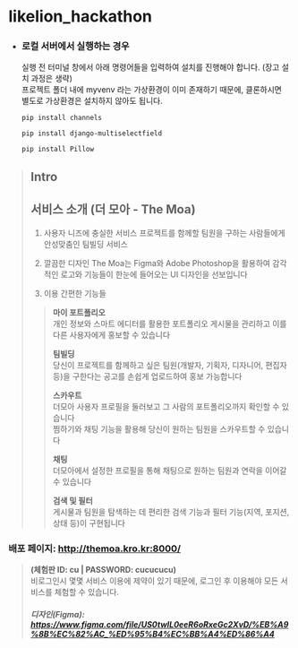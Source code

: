 # likelion_hackathon

* ### 로컬 서버에서 실행하는 경우

  실행 전 터미널 창에서 아래 명령어들을 입력하여 설치를 진행해야 합니다. (장고 설치 과정은 생략) <br>
  프로젝트 폴더 내에 myvenv 라는 가상환경이 이미 존재하기 때문에, 클론하시면 별도로 가상환경은 설치하지 않아도 됩니다.
  
  ```
  pip install channels
  ```
  ```
  pip install django-multiselectfield
  ```
  ```
  pip install Pillow
  ```

> Intro
> -----
> ## 서비스 소개 (더 모아 - The Moa)
> 
> 1. 사용자 니즈에 충실한 서비스
> 프로젝트를 함께할 팀원을 구하는 사람들에게 안성맞춤인 팀빌딩 서비스
> 
> 2. 깔끔한 디자인
> The Moa는 Figma와 Adobe Photoshop을 활용하여 감각적인 로고와 기능들이 한눈에 들어오는 UI 디자인을 선보입니다
> 
> 3. 이용 간편한 기능들
> > <strong>마이 포트폴리오</strong> <br>
> 개인 정보와 스마트 에디터를 활용한 포트폴리오 게시물을 관리하고 이를 다른 사용자에게 홍보할 수 있습니다
> >
> > <strong>팀빌딩</strong><br>
> >당신이 프로젝트를 함께하고 싶은 팀원(개발자, 기획자, 디자니어, 편집자 등)을 구한다는 공고를 손쉽게 업로드하여 홍보 가능합니다
> >
> > <strong>스카우트</strong><br>
> >더모아 사용자 프로필을 둘러보고 그 사람의 포트폴리오까지 확인할 수 있습니다<br>
> >찜하기와 채팅 기능을 활용해 당신이 원하는 팀원을 스카우트할 수 있습니다
> >
> > <strong>채팅</strong><br>
> > 더모아에서 설정한 프로필을 통해 채팅으로 원하는 팀원과 연락을 이어갈 수 있습니다
> > 
> > <strong>검색 및 필터</strong><br>
> > 게시물과 팀원을 탐색하는 데 편리한 검색 기능과 필터 기능(지역, 포지션, 상태 등)이 구현됩니다


### 배포 페이지: http://themoa.kro.kr:8000/ 
> <strong>(체험판 ID: cu | PASSWORD: cucucucu)</strong> <br>
> 비로그인시 몇몇 서비스 이용에 제약이 있기 때문에, 로그인 후 이용해야 모든 서비스를 체험할 수 있습니다.
> ##### 디자인(Figma): https://www.figma.com/file/US0twIL0eeR6oRxeGc2XvD/%EB%A9%8B%EC%82%AC_%ED%95%B4%EC%BB%A4%ED%86%A4
